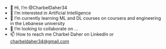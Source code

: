 - 👋 Hi, I’m @CharbelDaher34
- 👀 I’m interested in Artificial Intelligence
- 🌱 I’m currently learning ML and DL courses on coursera and engineering in the Lebanese university
- 💞️ I’m looking to collaborate on ...
- 📫 How to reach me Charbel Daher on LinkedIn or charbeldaher34@gmail.com

<!---
CharbelDaher34/CharbelDaher34 is a ✨ special ✨ repository because its `README.md` (this file) appears on your GitHub profile.
You can click the Preview link to take a look at your changes.
--->

